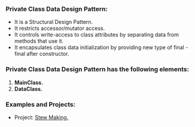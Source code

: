 ### Private Class Data Design Pattern:
- It is a Structural Design Pattern.
- It restricts accessor/mutator access.
- It controls write-access to class attributes by separating data from methods that use it.
- It encapsulates class data initialization by providing new type of final - final after constructor.

	
### Private Class Data Design Pattern has the following elements:
1. <b>MainClass.</b>
2. <b>DataClass.</b>


### Examples and Projects:
- Project:	[Stew Making.](/src/main/java/structuralDesignPatterns/privateClassDataDesignPattern/projectStewMaking/Main/Main.java)